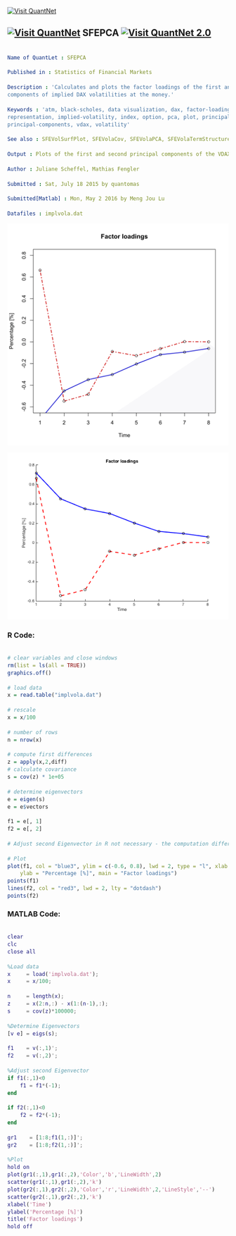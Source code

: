
[<img src="https://github.com/QuantLet/Styleguide-and-FAQ/blob/master/pictures/banner.png" width="880" alt="Visit QuantNet">](http://quantlet.de/index.php?p=info)

## [<img src="https://github.com/QuantLet/Styleguide-and-Validation-procedure/blob/master/pictures/qloqo.png" alt="Visit QuantNet">](http://quantlet.de/) **SFEPCA** [<img src="https://github.com/QuantLet/Styleguide-and-Validation-procedure/blob/master/pictures/QN2.png" width="60" alt="Visit QuantNet 2.0">](http://quantlet.de/d3/ia)

```yaml

Name of QuantLet : SFEPCA

Published in : Statistics of Financial Markets

Description : 'Calculates and plots the factor loadings of the first and second principal
components of implied DAX volatilities at the money.'

Keywords : 'atm, black-scholes, data visualization, dax, factor-loadings, financial, graphical
representation, implied-volatility, index, option, pca, plot, principal-component-analysis,
principal-components, vdax, volatility'

See also : SFEVolSurfPlot, SFEVolaCov, SFEVolaPCA, SFEVolaTermStructure

Output : Plots of the first and second principal components of the VDAX index

Author : Juliane Scheffel, Mathias Fengler

Submitted : Sat, July 18 2015 by quantomas

Submitted[Matlab] : Mon, May 2 2016 by Meng Jou Lu

Datafiles : implvola.dat

```

![Picture1](SFEPCA-1.png)

![Picture2](SFEPCA_m.png)


### R Code:
```r

# clear variables and close windows
rm(list = ls(all = TRUE))
graphics.off()

# load data
x = read.table("implvola.dat")

# rescale
x = x/100

# number of rows
n = nrow(x)

# compute first differences
z = apply(x,2,diff)
# calculate covariance
s = cov(z) * 1e+05

# determine eigenvectors
e = eigen(s)
e = e$vectors

f1 = e[, 1]
f2 = e[, 2]

# Adjust second Eigenvector in R not necessary - the computation differs from R to Matlab 

# Plot
plot(f1, col = "blue3", ylim = c(-0.6, 0.8), lwd = 2, type = "l", xlab = "Time", 
    ylab = "Percentage [%]", main = "Factor loadings")
points(f1)
lines(f2, col = "red3", lwd = 2, lty = "dotdash")
points(f2)

```

### MATLAB Code:
```matlab

clear
clc
close all

%Load data
x     = load('implvola.dat');
x     = x/100;

n     = length(x);
z     = x(2:n,:) - x(1:(n-1),:);
s     = cov(z)*100000;

%Determine Eigenvectors
[v e] = eigs(s);

f1    = v(:,1)';
f2    = v(:,2)';

%Adjust second Eigenvector
if f1(:,1)<0
    f1 = f1*(-1);
end

if f2(:,1)<0
    f2 = f2*(-1);
end

gr1    = [1:8;f1(1,:)]';
gr2    = [1:8;f2(1,:)]';

%Plot
hold on
plot(gr1(:,1),gr1(:,2),'Color','b','LineWidth',2)
scatter(gr1(:,1),gr1(:,2),'k')
plot(gr2(:,1),gr2(:,2),'Color','r','LineWidth',2,'LineStyle','--')
scatter(gr2(:,1),gr2(:,2),'k')
xlabel('Time')
ylabel('Percentage [%]')
title('Factor loadings')
hold off

```
